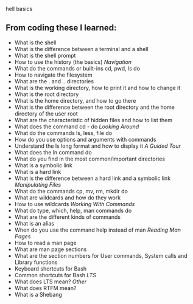 hell basics

## From coding these I learned:
* What is the shell
* What is the difference between a terminal and a shell
* What is the shell prompt
* How to use the history (the basics)
*Navigation*
* What do the commands or built-ins cd, pwd, ls do
* How to navigate the filesystem
* What are the . and .. directories
* What is the working directory, how to print it and how to change it
* What is the root directory
* What is the home directory, and how to go there
* What is the difference between the root directory and the home directory of the user root
* What are the characteristic of hidden files and how to list them
* What does the command cd - do
*Looking Around*
* What do the commands ls, less, file do
* How do you use options and arguments with commands
* Understand the ls long format and how to display it
*A Guided Tour*
* What does the ln command do
* What do you find in the most common/important directories
* What is a symbolic link
* What is a hard link
* What is the difference between a hard link and a symbolic link
*Manipulating Files*
* What do the commands cp, mv, rm, mkdir do
* What are wildcards and how do they work
* How to use wildcards
*Working With Commands*
* What do type, which, help, man commands do
* What are the different kinds of commands
* What is an alias
* When do you use the command help instead of man
*Reading Man Pages*
* How to read a man page
* What are man page sections
* What are the section numbers for User commands, System calls and Library functions
* Keyboard shortcuts for Bash
* Common shortcuts for Bash
*LTS*
* What does LTS mean?
*Other*
* What does RTFM mean?
* What is a Shebang


